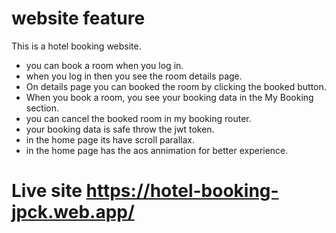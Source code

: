# website feature

This is a hotel booking website.


- you can book a room when you log in.
- when you log in then you see the room details page.
- On details page you can booked the room by clicking the booked button.
- When you book a room, you see your booking data in the My Booking section.
- you can cancel the booked room in my booking router.
- your booking data is safe throw the jwt token.
- in the home page its have scroll parallax.
- in the home page has the aos annimation for better experience.


# Live site https://hotel-booking-jpck.web.app/
